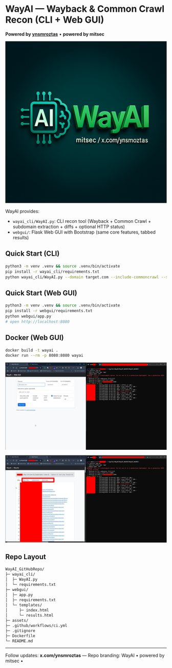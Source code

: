# WayAI — Wayback & Common Crawl Recon (CLI + Web GUI)
**Powered by [ynsmroztas](https://x.com/ynsmroztas)** • **powered by mitsec**

![WayAI Logo](assets/wayai_logo.png)

WayAI provides:
- `wayai_cli/WayAI.py`: CLI recon tool (Wayback + Common Crawl + subdomain extraction + diffs + optional HTTP status)
- `webgui/`: Flask Web GUI with Bootstrap (same core features, tabbed results)

## Quick Start (CLI)
```bash
python3 -m venv .venv && source .venv/bin/activate
pip install -r wayai_cli/requirements.txt
python wayai_cli/WayAI.py --domain target.com --include-commoncrawl --status --scan-subs
```

## Quick Start (Web GUI)
```bash
python3 -m venv .venv && source .venv/bin/activate
pip install -r webgui/requirements.txt
python webgui/app.py
# open http://localhost:8080
```

## Docker (Web GUI)
```bash
docker build -t wayai .
docker run --rm -p 8080:8080 wayai
```

![WayAI Logo](assets/wayai-panel.jpeg)

![WayAI Logo](assets/wayai-results.jpeg)



## Repo Layout
```
WayAI_GitHubRepo/
├─ wayai_cli/
│  ├─ WayAI.py
│  └─ requirements.txt
├─ webgui/
│  ├─ app.py
│  ├─ requirements.txt
│  └─ templates/
│     ├─ index.html
│     └─ results.html
├─ assets/
├─ .github/workflows/ci.yml
├─ .gitignore
├─ Dockerfile
└─ README.md
```

---
Follow updates: **x.com/ynsmroztas** — Repo branding: WayAI  • powered by mitsec •
